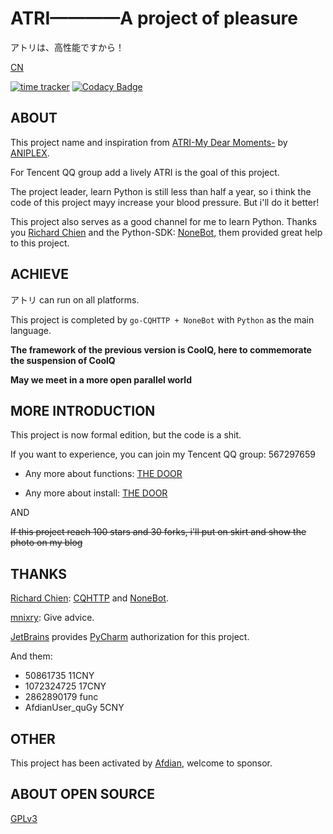 # ATRI————A project of pleasure
アトリは、高性能ですから！

[CN](README_CN.md)

[![time tracker](https://wakatime.com/badge/github/Kyomotoi/ATRI.svg)](https://wakatime.com/badge/github/Kyomotoi/ATRI)
[![Codacy Badge](https://app.codacy.com/project/badge/Grade/bef72993062f422f83e882c6d8e6f20e)](https://www.codacy.com/manual/Kyomotoi/ATRI?utm_source=github.com&amp;utm_medium=referral&amp;utm_content=Kyomotoi/ATRI&amp;utm_campaign=Badge_Grade)
## ABOUT
This project name and inspiration from [ATRI-My Dear Moments-](https://atri-mdm.com/) by [ANIPLEX](https://aniplex-exe.com/).

For Tencent QQ group add a lively ATRI is the goal of this project.

The project leader, learn Python is still less than half a year, so i think the code of this project mayy increase your blood pressure. But i'll do it better!

This project also serves as a good channel for me to learn Python. Thanks you [Richard Chien](https://github.com/richardchien) and the Python-SDK: [NoneBot](https://github.com/nonebot/nonebot), them provided great help to this project.

## ACHIEVE
アトリ can run on all platforms.

This project is completed by `go-CQHTTP + NoneBot` with `Python` as the main language.

**The framework of the previous version is CoolQ, here to commemorate the suspension of CoolQ**

**May we meet in a more open parallel world**

## MORE INTRODUCTION
This project is now formal edition, but the code is a shit.

If you want to experience, you can join my Tencent QQ group: 567297659

- Any more about functions: [THE DOOR](https://blog.lolihub.icu/#/ATRI/user)

- Any more about install: [THE DOOR](https://blog.lolihub.icu/#/ATRI/install)

AND

~~If this project reach 100 stars and 30 forks, i'll put on skirt and show the photo on my blog~~

## THANKS
[Richard Chien](https://github.com/richardchien): [CQHTTP](https://github.com/richardchien/coolq-http-api) and [NoneBot](https://github.com/nonebot/nonebot).

[mnixry](https://github.com/mnixry): Give advice.

[JetBrains](https://www.jetbrains.com/) provides [PyCharm](https://www.jetbrains.com/pycharm/) authorization for this project.

And them:
 - 50861735 11CNY
 - 1072324725 17CNY
 - 2862890179 func
 - AfdianUser_quGy 5CNY

## OTHER
This project has been activated by [Afdian](https://afdian.net/@Kyomotoi), welcome to sponsor.

## ABOUT OPEN SOURCE
[GPLv3](https://github.com/Kyomotoi/Aya/blob/master/LICENSE)
